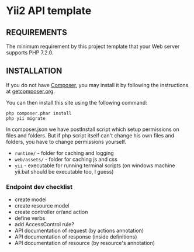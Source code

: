 # Yii2 API template

REQUIREMENTS
------------

The minimum requirement by this project template that your Web server supports PHP 7.2.0.

INSTALLATION
------------

If you do not have [Composer](http://getcomposer.org/), you may install it by following the instructions
at [getcomposer.org](http://getcomposer.org/doc/00-intro.md#installation-nix).

You can then install this site using the following command:

~~~
php composer.phar install
php yii migrate
~~~

In composer.json we have postInstall script which setup permissions on files and folders. But if php script itself
can't change his own files and folders, you have to change permissions yourself.

- `runtime/` - folder for caching and logging
- `web/assets/` - folder for caching js and css
- `yii` - executable for running terminal scripts (on windows machine yii.bat should be executable too, I guess)


### Endpoint dev checklist

- create model
- create resource model
- create controller or/and action
- define verbs
- add AccessControl rule?
- API documentation of request (by actions annotation)
- API documentation of response (inside definitions)
- API documentation of resource (by resource's annotation)